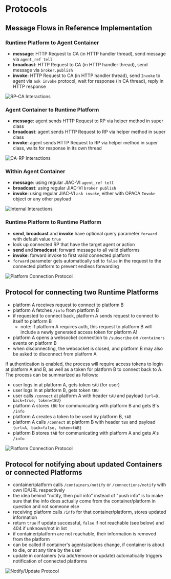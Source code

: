 # Protocols

## Message Flows in Reference Implementation

### Runtime Platform to Agent Container

* **message**: HTTP Request to CA (in HTTP handler thread), send message via `agent_ref tell`
* **broadcast**: HTTP Request to CA (in HTTP handler thread), send message via `broker.publish`
* **invoke**: HTTP Request to CA (in HTTP handler thread), send `Invoke` to agent via `ask invoke` protocol, wait for response (in CA thread), reply in HTTP response

![RP-CA Interactions](img/messages-rp-ca.png)

### Agent Container to Runtime Platform

* **message**: agent sends HTTP Request to RP via helper method in super class
* **broadcast**: agent sends HTTP Request to RP via helper method in super class
* **invoke**: agent sends HTTP Request to RP via helper method in super class, waits for response in its own thread

![CA-RP Interactions](img/messages-ca-rp.png)

### Within Agent Container

* **message**: using regular JIAC-VI `agent_ref tell`
* **broadcast**: using regular JIAC-VI `broker publish`
* **invoke**: using regular JIAC-VI `ask invoke`, either with OPACA `Invoke` object or any other payload

![Internal Interactions](img/messages-internal.png)

### Runtime Platform to Runtime Platform 

* **send**, **broadcast** and **invoke** have optional query parameter `forward` with default value `true`
* look up connected RP that have the target agent or action
* **send** and **broadcast**: forward message to all valid platforms
* **invoke**: forward invoke to first valid connected platform
* `forward` parameter gets automatically set to `false` in the request to the connected platform to prevent endless forwarding

![Platform Connection Protocol](img/messages-rp-rp.png)

## Protocol for connecting two Runtime Platforms

* platform A receives request to connect to platform B
* platform A fetches `/info` from platform B
* if requested to connect back, platform A sends request to connect to itself to platform B
  * note: if platform A requires auth, this request to platform B will include a newly generated access token for platform A!
* platform A opens a websocket connection to `/subscribe` on `/containers` events on platform B
* when disconnecting, the websocket is closed, and platform B may also be asked to disconnect from platform A

If authentication is enabled, the process will require access tokens to login at platform A and B, as well as a token for platform B to connect back to A. The process can be summarized as follows:

* user logs in at platform A, gets token `tAU` (for user)
* user logs in at platform B, gets token `tBU`
* user calls `/connect` at platform A with header `tAU` and payload `{url=B, back=true, token=tBU}`
* platform A stores `tBU` for communicating with platform B and gets B's `/info`
* platform A creates a token to be used by platform B, `tAB`
* platform A calls `/connect` at platform B with header `tBU` and payload `{url=A, back=false, token=tAB}`
* platform B stores `tAB` for communicating with platform A and gets A's `/info`

![Platform Connection Protocol](img/connect-platform.png)

## Protocol for notifying about updated Containers or connected Platforms

* container/platform calls `/containers/notify` or `/connections/notify` with own ID/URL respectively
* the idea behind "notify, then pull info" instead of "push info" is to make sure that the info does actually come from the container/platform in question and not someone else
* receiving platform calls `/info` for that container/platform, stores updated information
* return `true` if update successful, `false` if not reachable (see below) and 404 if unknown/not in list
* if container/platform are not reachable, their information is removed from the platform
* can be called if container's agents/actions change, if container is about to die, or at any time by the user
* update in containers (via add/remove or update) automatically triggers notification of connected platforms

![Notify/Update Protocol](img/notify-update.png)
